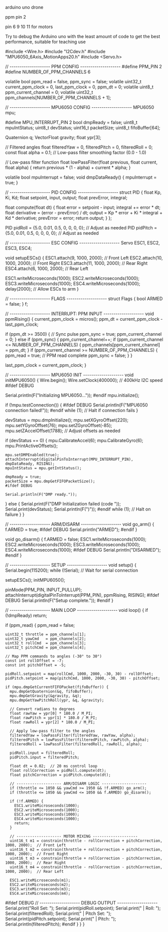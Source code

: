 arduino uno drone

ppm pin 2

pin 6 9 10 11 for motors

Try to debug the Arduino uno with the least amount of code to get the best performance, suitable for teaching use


#include <Wire.h>
#include "I2Cdev.h"
#include "MPU6050_6Axis_MotionApps20.h"
#include <Servo.h>

// -------------------- PPM CONFIG --------------------
#define PPM_PIN 2
#define NUMBER_OF_PPM_CHANNELS 6


volatile bool ppm_read = false, ppm_sync = false;
volatile uint32_t current_ppm_clock = 0, last_ppm_clock = 0, ppm_dt = 0;
volatile uint8_t ppm_current_channel = 0;
volatile uint32_t ppm_channels[NUMBER_OF_PPM_CHANNELS + 1];

// -------------------- MPU6050 CONFIG --------------------
MPU6050 mpu;

#define MPU_INTERRUPT_PIN 2
bool dmpReady = false;
uint8_t mpuIntStatus;
uint8_t devStatus;
uint16_t packetSize;
uint8_t fifoBuffer[64];

Quaternion q;
VectorFloat gravity;
float ypr[3];

// Filtered angles
float filteredYaw = 0, filteredPitch = 0, filteredRoll = 0;
const float alpha = 0.1;  // Low-pass filter smoothing factor (0.0 - 1.0)

// Low-pass filter function
float lowPassFilter(float previous, float current, float alpha) {
  return previous * (1 - alpha) + current * alpha;
}

volatile bool mpuInterrupt = false;
void dmpDataReady() { mpuInterrupt = true; }

// -------------------- PID CONFIG --------------------
struct PID {
  float Kp, Ki, Kd;
  float setpoint, input, output;
  float prevError, integral;

  float compute(float dt) {
    float error = setpoint - input;
    integral += error * dt;
    float derivative = (error - prevError) / dt;
    output = Kp * error + Ki * integral + Kd * derivative;
    prevError = error;
    return output;
  }
};

PID pidRoll = {5.0, 0.01, 0.5, 0, 0, 0, 0};  // Adjust as needed
PID pidPitch = {5.0, 0.01, 0.5, 0, 0, 0, 0}; // Adjust as needed

// -------------------- ESC CONFIG --------------------
Servo ESC1, ESC2, ESC3, ESC4;

void setupESCs() {
  ESC1.attach(9, 1000, 2000);  // Front Left
  ESC2.attach(10, 1000, 2000); // Front Right
  ESC3.attach(11, 1000, 2000); // Rear Right
  ESC4.attach(6, 1000, 2000);  // Rear Left

  ESC1.writeMicroseconds(1000);
  ESC2.writeMicroseconds(1000);
  ESC3.writeMicroseconds(1000);
  ESC4.writeMicroseconds(1000);
  delay(2000);  // Allow ESCs to arm
}

// -------------------- FLAGS --------------------
struct Flags {
  bool ARMED = false;
} f;

// -------------------- INTERRUPT: PPM INPUT --------------------
void ppmRising() {
  current_ppm_clock = micros();
  ppm_dt = current_ppm_clock - last_ppm_clock;

  if (ppm_dt >= 3500) {  // Sync pulse
    ppm_sync = true;
    ppm_current_channel = 0;
  } else if (ppm_sync) {
    ppm_current_channel++;
    if (ppm_current_channel <= NUMBER_OF_PPM_CHANNELS) {
      ppm_channels[ppm_current_channel] = ppm_dt;
    }
    if (ppm_current_channel >= NUMBER_OF_PPM_CHANNELS) {
      ppm_read = true;  // PPM read complete
      ppm_sync = false;
    }
  }

  last_ppm_clock = current_ppm_clock;
}

// -------------------- MPU6050 INIT --------------------
void initMPU6050() {
  Wire.begin();
  Wire.setClock(400000);  // 400kHz I2C speed
#ifdef DEBUG

  Serial.println(F("Initializing MPU6050..."));
  #endif
  mpu.initialize();

  if (!mpu.testConnection()) {
    #ifdef DEBUG
    Serial.println(F("MPU6050 connection failed!"));
    #endif
    while (1);  // Halt if connection fails
  }

  devStatus = mpu.dmpInitialize();
  mpu.setXGyroOffset(220);
  mpu.setYGyroOffset(76);
  mpu.setZGyroOffset(-85);
  mpu.setZAccelOffset(1788);  // Adjust offsets as needed

  if (devStatus == 0) {
    mpu.CalibrateAccel(6);
    mpu.CalibrateGyro(6);
    mpu.PrintActiveOffsets();

    mpu.setDMPEnabled(true);
    attachInterrupt(digitalPinToInterrupt(MPU_INTERRUPT_PIN), dmpDataReady, RISING);
    mpuIntStatus = mpu.getIntStatus();

    dmpReady = true;
    packetSize = mpu.dmpGetFIFOPacketSize();
    #ifdef DEBUG

    Serial.println(F("DMP ready."));
  } else {
    Serial.print(F("DMP Initialization failed (code "));
    Serial.print(devStatus);
    Serial.println(F(")"));
    #endif
    while (1);  // Halt on failure
  }
}

// -------------------- ARM/DISARM --------------------
void go_arm() {
  f.ARMED = true;
  #ifdef DEBUG
  Serial.println("ARMED");
  #endif
}

void go_disarm() {
  f.ARMED = false;
  ESC1.writeMicroseconds(1000);
  ESC2.writeMicroseconds(1000);
  ESC3.writeMicroseconds(1000);
  ESC4.writeMicroseconds(1000);
  #ifdef DEBUG
  Serial.println("DISARMED");
  #endif
}

// -------------------- SETUP --------------------
void setup() {
  Serial.begin(115200);
  while (!Serial);  // Wait for serial connection

  setupESCs();
  initMPU6050();

  pinMode(PPM_PIN, INPUT_PULLUP);
  attachInterrupt(digitalPinToInterrupt(PPM_PIN), ppmRising, RISING);
#ifdef DEBUG
  Serial.println(F("Setup complete."));
  #endif
}

// -------------------- MAIN LOOP --------------------
void loop() {
  if (!dmpReady) return;

  if (ppm_read) {
    ppm_read = false;

    uint32_t throttle = ppm_channels[1];
    uint32_t yawCmd   = ppm_channels[2];
    uint32_t rollCmd  = ppm_channels[3];
    uint32_t pitchCmd = ppm_channels[4];

    // Map PPM commands to angles (-30° to 30°)
    const int rollOffset = -7;  
    const int pitchOffset = -5; 

    pidRoll.setpoint = map(rollCmd, 1000, 2000, -30, 30) - rollOffset;
    pidPitch.setpoint = map(pitchCmd, 1000, 2000, -30, 30) - pitchOffset;

    if (mpu.dmpGetCurrentFIFOPacket(fifoBuffer)) {
      mpu.dmpGetQuaternion(&q, fifoBuffer);
      mpu.dmpGetGravity(&gravity, &q);
      mpu.dmpGetYawPitchRoll(ypr, &q, &gravity);

      // Convert radians to degrees
      float rawYaw = ypr[0] * 180.0 / M_PI;
      float rawPitch = ypr[1] * 180.0 / M_PI;
      float rawRoll = ypr[2] * 180.0 / M_PI;

      // Apply low-pass filter to the angles
      filteredYaw = lowPassFilter(filteredYaw, rawYaw, alpha);
      filteredPitch = lowPassFilter(filteredPitch, rawPitch, alpha);
      filteredRoll = lowPassFilter(filteredRoll, rawRoll, alpha);

      pidRoll.input = filteredRoll;
      pidPitch.input = filteredPitch;

      float dt = 0.02;  // 20 ms control loop
      float rollCorrection = pidRoll.compute(dt);
      float pitchCorrection = pidPitch.compute(dt);

      // -------------------- ARM/DISARM LOGIC --------------------
      if (throttle <= 1050 && yawCmd >= 1950 && !f.ARMED) go_arm();
      if (throttle <= 1050 && yawCmd <= 1050 && f.ARMED) go_disarm();

      if (!f.ARMED) {
        ESC1.writeMicroseconds(1000);
        ESC2.writeMicroseconds(1000);
        ESC3.writeMicroseconds(1000);
        ESC4.writeMicroseconds(1000);
        return;
      }

      // -------------------- MOTOR MIXING --------------------
      uint16_t m1 = constrain(throttle - rollCorrection + pitchCorrection, 1000, 2000);  // Front Left
      uint16_t m2 = constrain(throttle + rollCorrection + pitchCorrection, 1000, 2000);  // Front Right
      uint16_t m3 = constrain(throttle + rollCorrection - pitchCorrection, 1000, 2000);  // Rear Right
      uint16_t m4 = constrain(throttle - rollCorrection - pitchCorrection, 1000, 2000);  // Rear Left

      ESC1.writeMicroseconds(m1);
      ESC2.writeMicroseconds(m2);
      ESC3.writeMicroseconds(m3);
      ESC4.writeMicroseconds(m4);
#ifdef DEBUG
      // -------------------- DEBUG OUTPUT --------------------
      Serial.print("Roll Set: "); Serial.print(pidRoll.setpoint);
      Serial.print(" | Roll: "); Serial.print(filteredRoll);
      Serial.print(" | Pitch Set: "); Serial.print(pidPitch.setpoint);
      Serial.print(" | Pitch: "); Serial.println(filteredPitch);
      #endif
    }
  }
}
